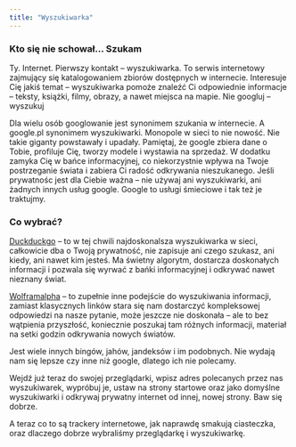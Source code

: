 ```yaml
---
title: "Wyszukiwarka"
---
```


### Kto się nie schował… Szukam

Ty. Internet. Pierwszy kontakt – wyszukiwarka. To serwis internetowy zajmujący się katalogowaniem zbiorów dostępnych w internecie. Interesuje Cię jakiś temat – wyszukiwarka pomoże znaleźć Ci odpowiednie informacje – teksty, książki, filmy, obrazy, a nawet miejsca na mapie.
Nie googluj – wyszukuj

Dla wielu osób googlowanie jest synonimem szukania w internecie. A google.pl synonimem wyszukiwarki. Monopole w sieci to nie nowość. Nie takie giganty powstawały i upadały. Pamiętaj, że google zbiera dane o Tobie, profiluje Cię, tworzy modele i wystawia na sprzedaż. W dodatku zamyka Cię w bańce informacyjnej, co niekorzystnie wpływa na Twoje postrzeganie świata i zabiera Ci radość odkrywania nieszukanego. Jeśli prywatnośc jest dla Ciebie ważna – nie używaj ani wyszukiwarki, ani żadnych innych usług google. Google to usługi śmieciowe i tak też je traktujmy.
### Co wybrać?

[Duckduckgo](https://duckduckgo.com "duckduckgo") – to w tej chwili najdoskonalsza wyszukiwarka w sieci, całkowicie dba o Twoją prywatność, nie zapisuje ani czego szukasz, ani kiedy, ani nawet kim jesteś. Ma świetny algorytm, dostarcza doskonałych informacji i pozwala się wyrwać z bańki informacyjnej i odkrywać nawet nieznany świat.

[Wolframalpha](https://Wolframalpha "Wolframalpha") – to zupełnie inne podejście do wyszukiwania informacji, zamiast klasycznych linków stara się nam dostarczyć kompleksowej odpowiedzi na nasze pytanie, może jeszcze nie doskonała – ale to bez wątpienia przyszłość, koniecznie poszukaj tam różnych informacji, materiał na setki godzin odkrywania nowych światów.

Jest wiele innych bingów, jahów, jandeksów i im podobnych. Nie wydają nam się lepsze czy inne niż google, dlatego ich nie polecamy.

Wejdź już teraz do swojej przeglądarki, wpisz adres polecanych przez nas wyszukiwarek, wypróbuj je, ustaw na strony startowe oraz jako domyślne wyszukiwarki i odkrywaj prywatny internet od innej, nowej strony. Baw się dobrze.

A teraz co to są trackery internetowe, jak naprawdę smakują ciasteczka, oraz dlaczego dobrze wybraliśmy przeglądarkę i wyszukiwarkę.
